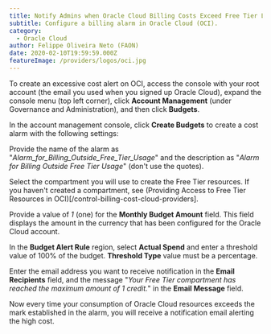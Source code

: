 ```yaml
---
title: Notify Admins when Oracle Cloud Billing Costs Exceed Free Tier Layer
subtitle: Configure a billing alarm in Oracle Cloud (OCI).
category:
  - Oracle Cloud
author: Felippe Oliveira Neto (FAON)
date: 2020-02-10T19:59:59.000Z
featureImage: /providers/logos/oci.jpg
---
```

To create an excessive cost alert on OCI, access the console with your root account (the email you used when you signed up Oracle Cloud), expand the console menu (top left corner), click **Account Management** (under Governance and Administration), and then click **Budgets**.

In the account management console, click **Create Budgets** to create a cost alarm with the following settings:

Provide the name of the alarm as "_Alarm_for_Billing_Outside_Free_Tier_Usage_" and the description as "_Alarm for Billing Outside Free Tier Usage_" (don't use the quotes).

Select the compartment you will use to create the Free Tier resources. If you haven't created a compartment, see (Providing Access to Free Tier Resources in OCI)[/control-billing-cost-cloud-providers].

Provide a value of _1_ (one) for the **Monthly Budget Amount** field. This field displays the amount in the currency that has been configured for the Oracle Cloud account.

In the **Budget Alert Rule** region, select **Actual Spend** and enter a threshold value of 100% of the budget. **Threshold Type** value must be a percentage.

Enter the email address you want to receive notification in the **Email Recipients** field, and the message "_Your Free Tier compartment has reached the maximum amount of 1 credit._" in the **Email Message** field.

Now every time your consumption of Oracle Cloud resources exceeds the mark established in the alarm, you will receive a notification email alerting the high cost.
